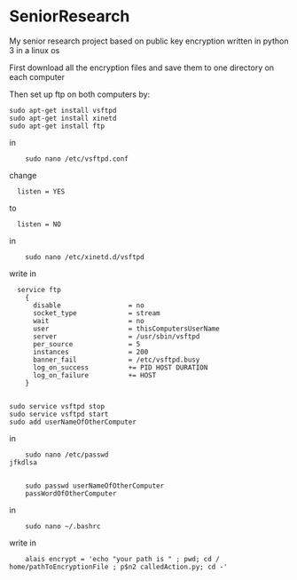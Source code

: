 # SeniorResearch
My senior research project based on public key encryption written in python 3 in a linux os

First download all the encryption files and save them to one directory on each computer

Then set up ftp on both computers by:

	sudo apt-get install vsftpd
 	sudo apt-get install xinetd
	sudo apt-get install ftp
  in 
	
		sudo nano /etc/vsftpd.conf 
  change 
	
      listen = YES
   to 
	 
      listen = NO
			
  in 
	
		sudo nano /etc/xinetd.d/vsftpd
   write in 
	 
      service ftp
        {
          disable                 = no
          socket_type             = stream
          wait                    = no
          user                    = thisComputersUserName
          server                  = /usr/sbin/vsftpd
          per_source              = 5
          instances               = 200
          banner_fail             = /etc/vsftpd.busy
          log_on_success          += PID HOST DURATION
          log_on_failure          += HOST
        }
				
				
  	sudo service vsftpd stop
  	sudo service vsftpd start
  	sudo add userNameOfOtherComputer
  in 
	
		sudo nano /etc/passwd
    jfkdlsa
  
	
		sudo passwd userNameOfOtherComputer
  		passWordOfOtherComputer
  in 
		
		sudo nano ~/.bashrc
   write in 
   
	 	alais encrypt = 'echo "your path is " ; pwd; cd / home/pathToEncryptionFile ; p$n2 calledAction.py; cd -'
